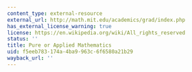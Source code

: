 ```yaml
---
content_type: external-resource
external_url: http://math.mit.edu/academics/grad/index.php
has_external_license_warning: true
license: https://en.wikipedia.org/wiki/All_rights_reserved
status: ''
title: Pure or Applied Mathematics
uid: f5eeb783-174a-4ba9-963c-6f6580a21b29
wayback_url: ''
---
```

